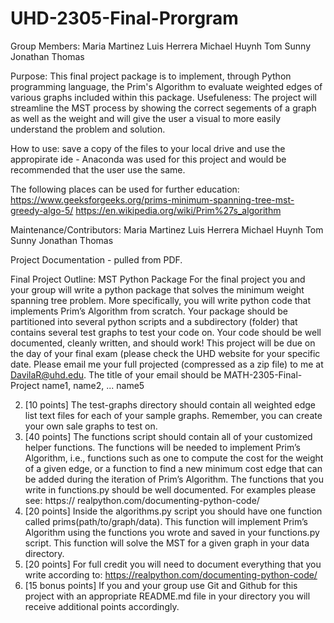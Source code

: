 # UHD-2305-Final-Prorgram
Group Members:
  Maria Martinez
  Luis Herrera
  Michael Huynh
  Tom Sunny
  Jonathan Thomas
  
  Purpose:
    This final project package is to implement, through Python programming language, the Prim's Algorithm to evaluate weighted edges of various graphs included within this package.
    Usefuleness: The project will streamline the MST process by showing the correct segements of a graph as well as the weight and will give the user a visual to more easily understand the problem and solution.
    
  How to use: save a copy of the files to your local drive and use the appropirate ide - Anaconda was used for this project and would be recommended that the user use the same.
  
  The following places can be used for further education:
  https://www.geeksforgeeks.org/prims-minimum-spanning-tree-mst-greedy-algo-5/
  https://en.wikipedia.org/wiki/Prim%27s_algorithm
  
  Maintenance/Contributors: 
  Maria Martinez
  Luis Herrera
  Michael Huynh
  Tom Sunny
  Jonathan Thomas


Project Documentation - pulled from PDF.

Final Project Outline: MST Python Package 
For the final project you and your group will write a python package that solves the minimum weight spanning tree problem. More specifically, you will write python code that implements Prim’s Algorithm from scratch. Your package should be partitioned into several python scripts and a subdirectory (folder) that contains several test graphs to test your code on. Your code should be well documented, cleanly written, and should work! This project will be due on the day of your final exam (please check the UHD website for your specific date. Please email me your full projected (compressed as a zip file) to me at DavilaR@uhd.edu. The title of your email should be MATH-2305-Final-Project name1, name2, ... name5

2.	[10 points] The test-graphs directory should contain all weighted edge list text files for each of your sample graphs. Remember, you can create your own sale graphs to test on.
3.	[40 points] The functions script should contain all of your customized helper functions. The functions will be needed to implement Prim’s Algorithm, i.e., functions such as one to compute the cost for the weight of a given edge, or a function to find a new minimum cost edge that can be added during the iteration of Prim’s Algorithm. The functions that you write in functions.py should be well documented. For examples please see: https:// realpython.com/documenting-python-code/
3.	[20 points] Inside the algorithms.py script you should have one function called prims(path/to/graph/data). This function will implement Prim’s Algorithm using the functions you wrote and saved in your functions.py script. This function will solve the MST for a given graph in your data directory.
4.	[20 points] For full credit you will need to document everything that you write according to: https://realpython.com/documenting-python-code/
5.	[15 bonus points] If you and your group use Git and Github for this project with an appropriate README.md file in your directory you will receive additional points accordingly.
